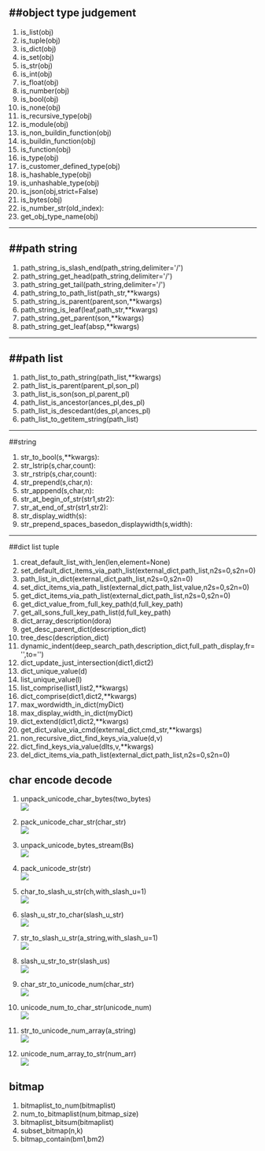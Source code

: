 ##object type judgement
-----------------------------------------------------------------------------------------------------------------------
1. is_list(obj) 
2. is_tuple(obj)
3. is_dict(obj)
4. is_set(obj)
5. is_str(obj)
6. is_int(obj)
7. is_float(obj)
8. is_number(obj)
9. is_bool(obj)
10. is_none(obj)
11. is_recursive_type(obj)
12. is_module(obj)
13. is_non_buildin_function(obj)
14. is_buildin_function(obj)
15. is_function(obj)
16. is_type(obj)
17. is_customer_defined_type(obj)
18. is_hashable_type(obj)
19. is_unhashable_type(obj)
20. is_json(obj,strict=False)
21. is_bytes(obj)
22. is_number_str(old_index):
23. get_obj_type_name(obj)
-----------------------------------------------------------------------------------------------------------------------

##path string
-----------------------------------------------------------------------------------------------------------------------
1. path_string_is_slash_end(path_string,delimiter='/')
2. path_string_get_head(path_string,delimiter='/')
3. path_string_get_tail(path_string,delimiter='/')
4. path_string_to_path_list(path_str,**kwargs)
5. path_string_is_parent(parent,son,**kwargs)
6. path_string_is_leaf(leaf,path_str,**kwargs)
7. path_string_get_parent(son,**kwargs)
8. path_string_get_leaf(absp,**kwargs)
-----------------------------------------------------------------------------------------------------------------------

##path list
-----------------------------------------------------------------------------------------------------------------------
1. path_list_to_path_string(path_list,**kwargs)
2. path_list_is_parent(parent_pl,son_pl)
3. path_list_is_son(son_pl,parent_pl)
4. path_list_is_ancestor(ances_pl,des_pl)
5. path_list_is_descedant(des_pl,ances_pl)
6. path_list_to_getitem_string(path_list)
-----------------------------------------------------------------------------------------------------------------------

##string
1. str_to_bool(s,**kwargs):
2. str_lstrip(s,char,count):
3. str_rstrip(s,char,count):
4. str_prepend(s,char,n):
5. str_apppend(s,char,n):
6. str_at_begin_of_str(str1,str2):
7. str_at_end_of_str(str1,str2):
8. str_display_width(s):
9. str_prepend_spaces_basedon_displaywidth(s,width):

-------------------------------------------------------------------------------------------------------------------------

##dict list tuple
1. creat_default_list_with_len(len,element=None)  
2. set_default_dict_items_via_path_list(external_dict,path_list,n2s=0,s2n=0)  
3. path_list_in_dict(external_dict,path_list,n2s=0,s2n=0)  
4. set_dict_items_via_path_list(external_dict,path_list,value,n2s=0,s2n=0)  
5. get_dict_items_via_path_list(external_dict,path_list,n2s=0,s2n=0)  
6. get_dict_value_from_full_key_path(d,full_key_path)  
7. get_all_sons_full_key_path_list(d,full_key_path)  
8. dict_array_description(dora)
9. get_desc_parent_dict(description_dict)
10. tree_desc(description_dict)
11. dynamic_indent(deep_search_path,description_dict,full_path_display,fr='',to='')
12. dict_update_just_intersection(dict1,dict2)
13. dict_unique_value(d)  
14. list_unique_value(l)  
15. list_comprise(list1,list2,**kwargs) 
16. dict_comprise(dict1,dict2,**kwargs)  
17. max_wordwidth_in_dict(myDict) 
18. max_display_width_in_dict(myDict)
19. dict_extend(dict1,dict2,**kwargs)
20. get_dict_value_via_cmd(external_dict,cmd_str,**kwargs)  
21. non_recursive_dict_find_keys_via_value(d,v)  
22. dict_find_keys_via_value(dlts,v,**kwargs)
23. del_dict_items_via_path_list(external_dict,path_list,n2s=0,s2n=0)


## char encode decode  
1. unpack_unicode_char_bytes(two_bytes)  
![](/Images/utils.unpack_unicode_char_bytes.png)  

2. pack_unicode_char_str(char_str)  
![](/Images/utils.pack_unicode_char_str.png)  

3. unpack_unicode_bytes_stream(Bs)  
![](/Images/utils.unpack_unicode_bytes_stream.png)  

4. pack_unicode_str(str)  
![](/Images/utils.pack_unicode_str.png) 

5. char_to_slash_u_str(ch,with_slash_u=1)  
![](/Images/utils.char_to_slash_u_str.png) 

6. slash_u_str_to_char(slash_u_str)  
![](/Images/utils.slash_u_str_to_char.png) 

7. str_to_slash_u_str(a_string,with_slash_u=1)  
![](/Images/utils.str_to_slash_u_str.png)

8. slash_u_str_to_str(slash_us)  
![](/Images/utils.slash_u_str_to_str.png)

9. char_str_to_unicode_num(char_str)  
![](/Images/utils.char_str_to_unicode_num.png)

10. unicode_num_to_char_str(unicode_num)  
![](/Images/utils.unicode_num_to_char_str.png)

11. str_to_unicode_num_array(a_string)  
![](/Images/utils.str_to_unicode_num_array.png)

12. unicode_num_array_to_str(num_arr)  
![](/Images/utils.unicode_num_array_to_str.png)

## bitmap
1. bitmaplist_to_num(bitmaplist)
2. num_to_bitmaplist(num,bitmap_size)
3. bitmaplist_bitsum(bitmaplist)
4. subset_bitmap(n,k)  
5. bitmap_contain(bm1,bm2)  





